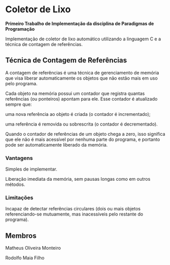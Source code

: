 # Coletor de Lixo

**Primeiro Trabalho de Implementação da disciplina de Paradigmas de Programação**

  Implementação de coletor de lixo automático utilizando a linguagem C e a técnica de contagem de referências.

## Técnica de Contagem de Referências
  A contagem de referências é uma técnica de gerenciamento de memória que visa liberar automaticamente os objetos que não estão mais em uso pelo programa.

  Cada objeto na memória possui um contador que registra quantas referências (ou ponteiros) apontam para ele. Esse contador é atualizado sempre que:

  uma nova referência ao objeto é criada (o contador é incrementado);

  uma referência é removida ou sobrescrita (o contador é decrementado).

  Quando o contador de referências de um objeto chega a zero, isso significa que ele não é mais acessível por nenhuma parte do programa, e portanto pode ser automaticamente liberado da memória.

### Vantagens
  Simples de implementar.

  Liberação imediata da memória, sem pausas longas como em outros métodos.

### Limitações
  Incapaz de detectar referências circulares (dois ou mais objetos referenciando-se mutuamente, mas inacessíveis pelo restante do programa).

## Membros
  Matheus Oliveira Monteiro

  Rodolfo Maia Filho
